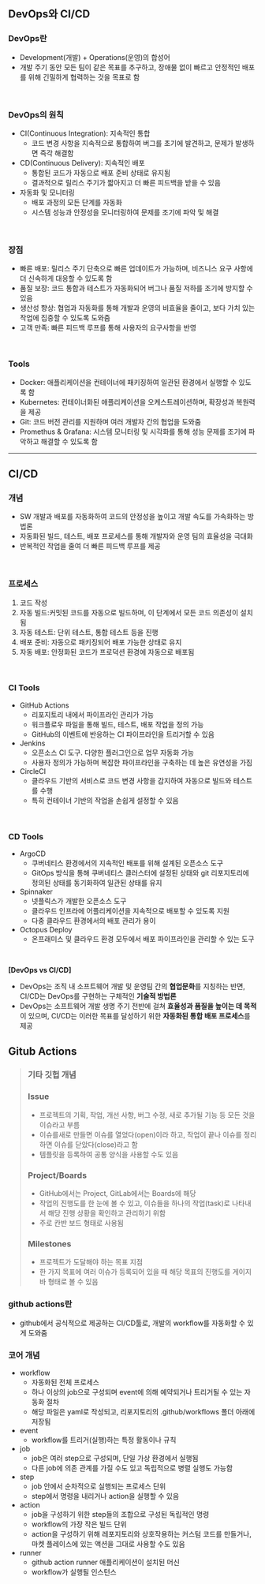 ## DevOps와 CI/CD

### DevOps란

- Development(개발) + Operations(운영)의 합성어
- 개발 주기 동안 모든 팀이 같은 목표를 추구하고, 장애물 없이 빠르고 안정적인 배포를 위해 긴밀하게 협력하는 것을 목표로 함

</br>

### DevOps의 원칙

- CI(Continuous Integration): 지속적인 통합
  - 코드 변경 사항을 지속적으로 통합하여 버그를 초기에 발견하고, 문제가 발생하면 즉각 해결함
- CD(Continuous Delivery): 지속적인 배포
  - 통합된 코드가 자동으로 배포 준비 상태로 유지됨
  - 결과적으로 릴리스 주기가 짧아지고 더 빠른 피드백을 받을 수 있음
- 자동화 및 모니터링
  - 배포 과정의 모든 단계를 자동화
  - 시스템 성능과 안정성을 모니터링하여 문제를 조기에 파악 및 해결

</br>

### 장점

- 빠른 배포: 릴리스 주기 단축으로 빠른 업데이트가 가능하며, 비즈니스 요구 사항에 더 신속하게 대응할 수 있도록 함
- 품질 보장: 코드 통합과 테스트가 자동화되어 버그나 품질 저하를 조기에 방지할 수 있음
- 생산성 향상: 협업과 자동화를 통해 개발과 운영의 비효율을 줄이고, 보다 가치 있는 작업에 집중할 수 있도록 도와줌
- 고객 만족: 빠른 피드백 루프를 통해 사용자의 요구사항을 반영

</br>

### Tools

- Docker: 애플리케이션을 컨테이너에 패키징하여 일관된 환경에서 실행할 수 있도록 함
- Kubernetes: 컨테이너화된 애플리케이션을 오케스트레이션하며, 확장성과 복원력을 제공
- Git: 코드 버전 관리를 지원하며 여러 개발자 간의 협업을 도와줌
- Promethus & Grafana: 시스템 모니터링 및 시각화를 통해 성능 문제를 조기에 파악하고 해결할 수 있도록 함

---

## CI/CD

### 개념

- SW 개발과 배포를 자동화하여 코드의 안정성을 높이고 개발 속도를 가속화하는 방법론
- 자동화된 빌드, 테스트, 배포 프로세스를 통해 개발자와 운영 팀의 효율성을 극대화
- 반복적인 작업을 줄여 더 빠른 피드백 루프를 제공

</br>

### 프로세스

1. 코드 작성
2. 자동 빌드:커밋된 코드를 자동으로 빌드하며, 이 단계에서 모든 코드 의존성이 설치됨
3. 자동 테스트: 단위 테스트, 통합 테스트 등을 진행
4. 배포 준비: 자동으로 패키징되어 배포 가능한 상태로 유지
5. 자동 배포: 안정화된 코드가 프로덕션 환경에 자동으로 배포됨

</br>

### CI Tools

- GitHub Actions
  - 리포지토리 내에서 파이프라인 관리가 가능
  - 워크플로우 파일을 통해 빌드, 테스트, 배포 작업을 정의 가능
  - GitHub의 이벤트에 반응하는 CI 파이프라인을 트리거할 수 있음
- Jenkins
  - 오픈소스 CI 도구. 다양한 플러그인으로 업무 자동화 가능
  - 사용자 정의가 가능하며 복잡한 파이프라인을 구축하는 데 높은 유연성을 가짐
- CircleCI
  - 클라우드 기반의 서비스로 코드 변경 사항을 감지하여 자동으로 빌드와 테스트를 수행
  - 특히 컨테이너 기반의 작업을 손쉽게 설정할 수 있음

</br>

### CD Tools

- ArgoCD
  - 쿠버네티스 환경에서의 지속적인 배포를 위해 설계된 오픈소스 도구
  - GitOps 방식을 통해 쿠버네티스 클러스터에 설정된 상태와 git 리포지토리에 정의된 상태를 동기화하여 일관된 상태를 유지
- Spinnaker
  - 넷플릭스가 개발한 오픈소스 도구
  - 클라우드 인프라에 어플리케이션을 지속적으로 배포할 수 있도록 지원
  - 다중 클라우드 환경에서의 배포 관리가 용이
- Octopus Deploy
  - 온프래미스 및 클라우드 환경 모두에서 배포 파이프라인을 관리할 수 있는 도구

</br>

**[DevOps vs CI/CD]**

- DevOps는 조직 내 소프트웨어 개발 및 운영팀 간의 **협업문화**를 지칭하는 반면, CI/CD는 DevOps를 구현하는 구체적인 **기술적 방법론**
- DevOps는 소프트웨어 개발 생명 주기 전반에 걸쳐 **효율성과 품질을 높이는 데 목적**이 있으며, CI/CD는 이러한 목표를 달성하기 위한 **자동화된 통합 배포 프로세스**를 제공

## Gitub Actions

> ### 기타 깃헙 개념
>
> ### Issue
>
> - 프로젝트의 기획, 작업, 개선 사항, 버그 수정, 새로 추가될 기능 등 모든 것을 이슈라고 부름
> - 이슈를새로 만들면 이슈를 열었다(open)이라 하고, 작업이 끝나 이슈를 정리하면 이슈를 닫았다(close)라고 함
> - 템플릿을 등록하여 공통 양식을 사용할 수도 있음
>
> ### Project/Boards
>
> - GitHub에서는 Project, GitLab에서는 Boards에 해당
> - 작업의 진행도를 한 눈에 볼 수 있고, 이슈들을 하나의 작업(task)로 나타내서 해당 진행 상황을 확인하고 관리하기 위함
> - 주로 칸반 보드 형태로 사용됨
>
> ### Milestones
>
> - 프로젝트가 도달해야 하는 목표 지점
> - 한 가지 목표에 여러 이슈가 등록되어 있을 때 해당 목표의 진행도를 게이지 바 형태로 볼 수 있음

### github actions란

- github에서 공식적으로 제공하는 CI/CD툴로, 개발의 workflow를 자동화할 수 있게 도와줌

### 코어 개념

- workflow
  - 자동화된 전체 프로세스
  - 하나 이상의 job으로 구성되며 event에 의해 예약되거나 트리거될 수 있는 자동화 절차
  - 해당 파일은 yaml로 작성되고, 리포지토리의 .github/workflows 폴더 아래에 저장됨
- event
  - workflow를 트리거(실행)하는 특정 활동이나 규칙
- job
  - job은 여러 step으로 구성되며, 단일 가상 환경에서 실행됨
  - 다른 job에 의존 관계를 가질 수도 있고 독립적으로 병렬 실행도 가능함
- step
  - job 안에서 순차적으로 실행되는 프로세스 단위
  - step에서 명령을 내리거나 action을 실행할 수 있음
- action
  - job을 구성하기 위한 step들의 조합으로 구성된 독립적인 명령
  - workflow의 가장 작은 빌드 단위
  - action을 구성하기 위해 레포지토리와 상호작용하는 커스텀 코드를 만들거나, 마켓 플레이스에 있는 액션을 그대로 사용할 수도 있음
- runner
  - github action runner 애플리케이션이 설치된 머신
  - workflow가 실행될 인스턴스
